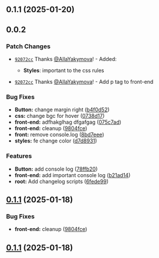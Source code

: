## 0.1.1 (2025-01-20)

## 0.0.2

### Patch Changes

- [`92072cc`](https://github.com/AllaYakymova/monorepo-react-template/commit/92072cc409057e88ea145aefdca4a111a9a32e76) Thanks [@AllaYakymova](https://github.com/AllaYakymova)! - Added:

  - **Styles**: important to the css rules

- [`92072cc`](https://github.com/AllaYakymova/monorepo-react-template/commit/92072cc409057e88ea145aefdca4a111a9a32e76) Thanks [@AllaYakymova](https://github.com/AllaYakymova)! - Add p tag to front-end

### Bug Fixes

- **Button:** change margin right ([b4f0d52](https://github.com/xizon/monorepo-react-template/commit/b4f0d52058b17ff482697a82492907aaed7fe5f1))
- **css:** change bgc for hover ([0738d17](https://github.com/xizon/monorepo-react-template/commit/0738d171c4e5d190e09d4e88684721917e7ed7aa))
- **front-end:** adfhakglhag dfgafgag ([075c7ad](https://github.com/xizon/monorepo-react-template/commit/075c7adb10b40001d94a73e96fe30184e56810e3))
- **front-end:** cleanup ([9804fce](https://github.com/xizon/monorepo-react-template/commit/9804fcec5d9b86fc9f888b5023d72527dc68b782))
- **front:** remove console.log ([8bd7eee](https://github.com/xizon/monorepo-react-template/commit/8bd7eee9e9ef4a5adf7aa2de2478e6d7f07043ac))
- **styles:** fe change color ([d7d8931](https://github.com/xizon/monorepo-react-template/commit/d7d8931746274df21183463f5739401ccf342a5b))

### Features

- **Button:** add console log ([78ffb20](https://github.com/xizon/monorepo-react-template/commit/78ffb2056c88c5119570552393197796006f99ac))
- **front-end:** add important console log ([b21ad14](https://github.com/xizon/monorepo-react-template/commit/b21ad1404ad573386b4892073a84b0a16f7c11ab))
- **root:** Add changelog scripts ([6fede99](https://github.com/xizon/monorepo-react-template/commit/6fede990612636baa1d7ff313974ab9d1ef258a2))

## [0.1.1](https://github.com/xizon/monorepo-react-template/compare/front-end-v0.0.1...front-end-v0.1.1) (2025-01-18)

### Bug Fixes

- **front-end:** cleanup ([9804fce](https://github.com/xizon/monorepo-react-template/commit/9804fcec5d9b86fc9f888b5023d72527dc68b782))

## [0.1.1](https://github.com/xizon/monorepo-react-template/compare/v0.0.1...v0.1.1) (2025-01-18)
